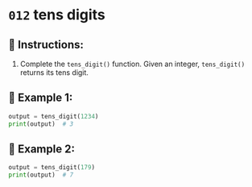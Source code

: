 # `012` tens digits

## 📝 Instructions:

1. Complete the `tens_digit()` function. Given an integer, `tens_digit()` returns its tens digit.

## 📎 Example 1:

```py
output = tens_digit(1234)
print(output)  # 3
```

## 📎 Example 2:

```py
output = tens_digit(179)
print(output)  # 7
```
